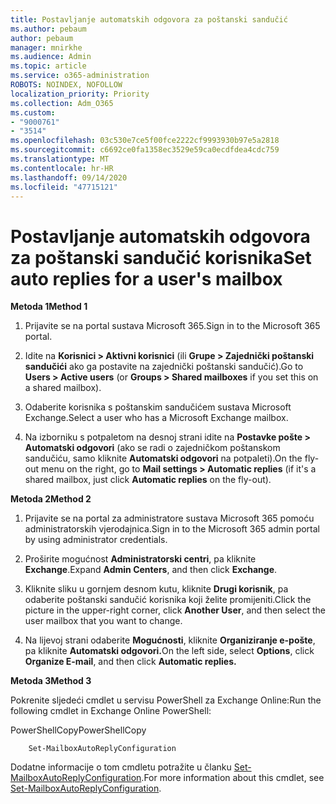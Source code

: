 ```yaml
---
title: Postavljanje automatskih odgovora za poštanski sandučić
ms.author: pebaum
author: pebaum
manager: mnirkhe
ms.audience: Admin
ms.topic: article
ms.service: o365-administration
ROBOTS: NOINDEX, NOFOLLOW
localization_priority: Priority
ms.collection: Adm_O365
ms.custom:
- "9000761"
- "3514"
ms.openlocfilehash: 03c530e7ce5f00fce2222cf9993930b97e5a2818
ms.sourcegitcommit: c6692ce0fa1358ec3529e59ca0ecdfdea4cdc759
ms.translationtype: MT
ms.contentlocale: hr-HR
ms.lasthandoff: 09/14/2020
ms.locfileid: "47715121"
---
```

# <a name="set-auto-replies-for-a-users-mailbox"></a><span data-ttu-id="75826-102">Postavljanje automatskih odgovora za poštanski sandučić korisnika</span><span class="sxs-lookup"><span data-stu-id="75826-102">Set auto replies for a user's mailbox</span></span>

<span data-ttu-id="75826-103">**Metoda 1**</span><span class="sxs-lookup"><span data-stu-id="75826-103">**Method 1**</span></span>

1. <span data-ttu-id="75826-104">Prijavite se na portal sustava Microsoft 365.</span><span class="sxs-lookup"><span data-stu-id="75826-104">Sign in to the Microsoft 365 portal.</span></span>

2. <span data-ttu-id="75826-105">Idite na **Korisnici > Aktivni korisnici** (ili **Grupe > Zajednički poštanski sandučići** ako ga postavite na zajednički poštanski sandučić).</span><span class="sxs-lookup"><span data-stu-id="75826-105">Go to **Users > Active users** (or **Groups > Shared mailboxes** if you set this on a shared mailbox).</span></span>

3. <span data-ttu-id="75826-106">Odaberite korisnika s poštanskim sandučićem sustava Microsoft Exchange.</span><span class="sxs-lookup"><span data-stu-id="75826-106">Select a user who has a Microsoft Exchange mailbox.</span></span>

4. <span data-ttu-id="75826-107">Na izborniku s potpaletom na desnoj strani idite na **Postavke pošte > Automatski odgovori** (ako se radi o zajedničkom poštanskom sandučiću, samo kliknite **Automatski odgovori** na potpaleti).</span><span class="sxs-lookup"><span data-stu-id="75826-107">On the fly-out menu on the right, go to **Mail settings > Automatic replies** (if it's a shared mailbox, just click **Automatic replies** on the fly-out).</span></span>

<span data-ttu-id="75826-108">**Metoda 2**</span><span class="sxs-lookup"><span data-stu-id="75826-108">**Method 2**</span></span>

1. <span data-ttu-id="75826-109">Prijavite se na portal za administratore sustava Microsoft 365 pomoću administratorskih vjerodajnica.</span><span class="sxs-lookup"><span data-stu-id="75826-109">Sign in to the Microsoft 365 admin portal by using administrator credentials.</span></span>

2. <span data-ttu-id="75826-110">Proširite mogućnost **Administratorski centri**, pa kliknite **Exchange**.</span><span class="sxs-lookup"><span data-stu-id="75826-110">Expand **Admin Centers**, and then click **Exchange**.</span></span>

3. <span data-ttu-id="75826-111">Kliknite sliku u gornjem desnom kutu, kliknite **Drugi korisnik**, pa odaberite poštanski sandučić korisnika koji želite promijeniti.</span><span class="sxs-lookup"><span data-stu-id="75826-111">Click the picture in the upper-right corner, click **Another User**, and then select the user mailbox that you want to change.</span></span>

4. <span data-ttu-id="75826-112">Na lijevoj strani odaberite **Mogućnosti**, kliknite **Organiziranje e-pošte**, pa kliknite **Automatski odgovori.**</span><span class="sxs-lookup"><span data-stu-id="75826-112">On the left side, select **Options**, click **Organize E-mail**, and then click **Automatic replies.**</span></span>

<span data-ttu-id="75826-113">**Metoda 3**</span><span class="sxs-lookup"><span data-stu-id="75826-113">**Method 3**</span></span>

<span data-ttu-id="75826-114">Pokrenite sljedeći cmdlet u servisu PowerShell za Exchange Online:</span><span class="sxs-lookup"><span data-stu-id="75826-114">Run the following cmdlet in Exchange Online PowerShell:</span></span>

<span data-ttu-id="75826-115">PowerShellCopy</span><span class="sxs-lookup"><span data-stu-id="75826-115">PowerShellCopy</span></span>

```
    Set-MailboxAutoReplyConfiguration
```

<span data-ttu-id="75826-116">Dodatne informacije o tom cmdletu potražite u članku [Set-MailboxAutoReplyConfiguration](https://docs.microsoft.com/powershell/module/exchange/mailboxes/set-mailboxautoreplyconfiguration).</span><span class="sxs-lookup"><span data-stu-id="75826-116">For more information about this cmdlet, see [Set-MailboxAutoReplyConfiguration](https://docs.microsoft.com/powershell/module/exchange/mailboxes/set-mailboxautoreplyconfiguration).</span></span>
